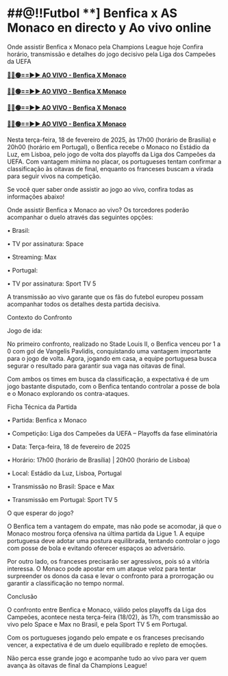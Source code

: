 # ##@!!Futbol **] Benfica x AS Monaco en directo y Ao vivo online

Onde assistir Benfica x Monaco pela Champions League hoje Confira horário, transmissão e detalhes do jogo decisivo pela Liga dos Campeões da UEFA

**[🔴🌐🟢==►► AO VIVO - Benfica X Monaco](https://tinyurl.com/4dwhr6d4)**

**[🔴🌐🟢==►► AO VIVO - Benfica X Monaco](https://tinyurl.com/4dwhr6d4)**

**[🔴🌐🟢==►► AO VIVO - Benfica X Monaco](https://tinyurl.com/4dwhr6d4)**

**[🔴🌐🟢==►► AO VIVO - Benfica X Monaco](https://tinyurl.com/4dwhr6d4)**

Nesta terça-feira, 18 de fevereiro de 2025, às 17h00 (horário de Brasília) e 20h00 (horário em Portugal), o Benfica recebe o Monaco no Estádio da Luz, em Lisboa, pelo jogo de volta dos playoffs da Liga dos Campeões da UEFA. Com vantagem mínima no placar, os portugueses tentam confirmar a classificação às oitavas de final, enquanto os franceses buscam a virada para seguir vivos na competição.

Se você quer saber onde assistir ao jogo ao vivo, confira todas as informações abaixo!


Onde assistir Benfica x Monaco ao vivo?
Os torcedores poderão acompanhar o duelo através das seguintes opções:

• Brasil:

• TV por assinatura: Space

• Streaming: Max

• Portugal:

• TV por assinatura: Sport TV 5


A transmissão ao vivo garante que os fãs do futebol europeu possam acompanhar todos os detalhes desta partida decisiva.

Contexto do Confronto

Jogo de ida:

No primeiro confronto, realizado no Stade Louis II, o Benfica venceu por 1 a 0 com gol de Vangelis Pavlidis, conquistando uma vantagem importante para o jogo de volta. Agora, jogando em casa, a equipe portuguesa busca segurar o resultado para garantir sua vaga nas oitavas de final.


Com ambos os times em busca da classificação, a expectativa é de um jogo bastante disputado, com o Benfica tentando controlar a posse de bola e o Monaco explorando os contra-ataques.

Ficha Técnica da Partida

• Partida: Benfica x Monaco

• Competição: Liga dos Campeões da UEFA – Playoffs da fase eliminatória

• Data: Terça-feira, 18 de fevereiro de 2025

• Horário: 17h00 (horário de Brasília) | 20h00 (horário de Lisboa)

• Local: Estádio da Luz, Lisboa, Portugal

• Transmissão no Brasil: Space e Max

• Transmissão em Portugal: Sport TV 5

O que esperar do jogo?

O Benfica tem a vantagem do empate, mas não pode se acomodar, já que o Monaco mostrou força ofensiva na última partida da Ligue 1. A equipe portuguesa deve adotar uma postura equilibrada, tentando controlar o jogo com posse de bola e evitando oferecer espaços ao adversário.

Por outro lado, os franceses precisarão ser agressivos, pois só a vitória interessa. O Monaco pode apostar em um ataque veloz para tentar surpreender os donos da casa e levar o confronto para a prorrogação ou garantir a classificação no tempo normal.

Conclusão

O confronto entre Benfica e Monaco, válido pelos playoffs da Liga dos Campeões, acontece nesta terça-feira (18/02), às 17h, com transmissão ao vivo pelo Space e Max no Brasil, e pela Sport TV 5 em Portugal.

Com os portugueses jogando pelo empate e os franceses precisando vencer, a expectativa é de um duelo equilibrado e repleto de emoções.

Não perca esse grande jogo e acompanhe tudo ao vivo para ver quem avança às oitavas de final da Champions League!
